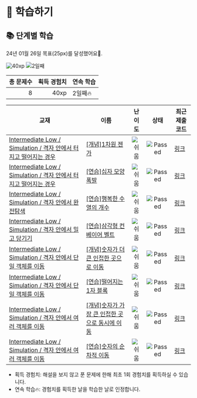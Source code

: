 # 📖 학습하기

## 📚 단계별 학습
24년 01월 26일 목표(25px)를 달성했어요🥳.

![40xp](https://img.shields.io/badge/EXP-40xp-%235cb85c.svg?for-the-badge)
![2일째](https://img.shields.io/badge/연속학습-2일째-%23E34F26.svg?for-the-badge)

|총 문제수|획득 경험치|연속 학습|
|---:|---:|---|
8|40xp|2일째🔥|

|교재|이름|난이도|상태|최근 제출 코드|
|---|---|:---:|:---:|---|
|[Intermediate Low / Simulation / 격자 안에서 터지고 떨어지는 경우](https://www.codetree.ai/missions?missionId=2)|[[개념]1차원 젠가](https://www.codetree.ai/missions/2/problems/jenga-1d)|![쉬움][easy]|![Passed][passed]|[링크](https://github.com/HoreungHoreung/codetree-TILs/blob/main/240126/1%EC%B0%A8%EC%9B%90%20%EC%A0%A0%EA%B0%80/jenga-1d.py)|
|[Intermediate Low / Simulation / 격자 안에서 터지고 떨어지는 경우](https://www.codetree.ai/missions?missionId=2)|[[연습]십자 모양 폭발](https://www.codetree.ai/missions/2/problems/cross-shape-bomb)|![쉬움][easy]|![Passed][passed]|[링크](https://github.com/HoreungHoreung/codetree-TILs/blob/main/240126/%EC%8B%AD%EC%9E%90%20%EB%AA%A8%EC%96%91%20%ED%8F%AD%EB%B0%9C/cross-shape-bomb.py)|
|[Intermediate Low / Simulation / 격자 안에서 완전탐색](https://www.codetree.ai/missions?missionId=2)|[[연습]행복한 수열의 개수](https://www.codetree.ai/missions/2/problems/number-of-happy-sequence)|![쉬움][easy]|![Passed][passed]|[링크](https://github.com/HoreungHoreung/codetree-TILs/blob/main/240126/%ED%96%89%EB%B3%B5%ED%95%9C%20%EC%88%98%EC%97%B4%EC%9D%98%20%EA%B0%9C%EC%88%98/number-of-happy-sequence.py)|
|[Intermediate Low / Simulation / 격자 안에서 밀고 당기기](https://www.codetree.ai/missions?missionId=2)|[[연습]삼각형 컨베이어 벨트](https://www.codetree.ai/missions/2/problems/conveyor-belt-triangle)|![쉬움][easy]|![Passed][passed]|[링크](https://github.com/HoreungHoreung/codetree-TILs/blob/main/240126/%EC%82%BC%EA%B0%81%ED%98%95%20%EC%BB%A8%EB%B2%A0%EC%9D%B4%EC%96%B4%20%EB%B2%A8%ED%8A%B8/conveyor-belt-triangle.py)|
|[Intermediate Low / Simulation / 격자 안에서 단일 객체를 이동](https://www.codetree.ai/missions?missionId=2)|[[개념]숫자가 더 큰 인접한 곳으로 이동](https://www.codetree.ai/missions/2/problems/move-to-larger-adjacent-cell)|![쉬움][easy]|![Passed][passed]|[링크](https://github.com/HoreungHoreung/codetree-TILs/blob/main/240126/%EC%88%AB%EC%9E%90%EA%B0%80%20%EB%8D%94%20%ED%81%B0%20%EC%9D%B8%EC%A0%91%ED%95%9C%20%EA%B3%B3%EC%9C%BC%EB%A1%9C%20%EC%9D%B4%EB%8F%99/move-to-larger-adjacent-cell.py)|
|[Intermediate Low / Simulation / 격자 안에서 단일 객체를 이동](https://www.codetree.ai/missions?missionId=2)|[[연습]떨어지는 1자 블록](https://www.codetree.ai/missions/2/problems/falling-horizontal-block)|![쉬움][easy]|![Passed][passed]|[링크](https://github.com/HoreungHoreung/codetree-TILs/blob/main/240126/%EB%96%A8%EC%96%B4%EC%A7%80%EB%8A%94%201%EC%9E%90%20%EB%B8%94%EB%A1%9D/falling-horizontal-block.py)|
|[Intermediate Low / Simulation / 격자 안에서 여러 객체를 이동](https://www.codetree.ai/missions?missionId=2)|[[개념]숫자가 가장 큰 인접한 곳으로 동시에 이동](https://www.codetree.ai/missions/2/problems/move-to-max-adjacent-cell-simultaneously)|![쉬움][easy]|![Passed][passed]|[링크](https://github.com/HoreungHoreung/codetree-TILs/blob/main/240126/%EC%88%AB%EC%9E%90%EA%B0%80%20%EA%B0%80%EC%9E%A5%20%ED%81%B0%20%EC%9D%B8%EC%A0%91%ED%95%9C%20%EA%B3%B3%EC%9C%BC%EB%A1%9C%20%EB%8F%99%EC%8B%9C%EC%97%90%20%EC%9D%B4%EB%8F%99/move-to-max-adjacent-cell-simultaneously.py)|
|[Intermediate Low / Simulation / 격자 안에서 여러 객체를 이동](https://www.codetree.ai/missions?missionId=2)|[[연습]숫자의 순차적 이동](https://www.codetree.ai/missions/2/problems/sequential-movement-of-numbers)|![쉬움][easy]|![Passed][passed]|[링크](https://github.com/HoreungHoreung/codetree-TILs/blob/main/240126/%EC%88%AB%EC%9E%90%EC%9D%98%20%EC%88%9C%EC%B0%A8%EC%A0%81%20%EC%9D%B4%EB%8F%99/sequential-movement-of-numbers.py)|


* 획득 경험치: 해설을 보지 않고 푼 문제에 한해 최초 1회 경험치를 획득하실 수 있습니다.
* 연속 학습🔥: 경험치를 획득한 날을 학습한 날로 인정합니다.










[b5]: https://img.shields.io/badge/Bronze_5-%235D3E31.svg
[b4]: https://img.shields.io/badge/Bronze_4-%235D3E31.svg
[b3]: https://img.shields.io/badge/Bronze_3-%235D3E31.svg
[b2]: https://img.shields.io/badge/Bronze_2-%235D3E31.svg
[b1]: https://img.shields.io/badge/Bronze_1-%235D3E31.svg
[s5]: https://img.shields.io/badge/Silver_5-%23394960.svg
[s4]: https://img.shields.io/badge/Silver_4-%23394960.svg
[s3]: https://img.shields.io/badge/Silver_3-%23394960.svg
[s2]: https://img.shields.io/badge/Silver_2-%23394960.svg
[s1]: https://img.shields.io/badge/Silver_1-%23394960.svg
[g5]: https://img.shields.io/badge/Gold_5-%23FFC433.svg
[g4]: https://img.shields.io/badge/Gold_4-%23FFC433.svg
[g3]: https://img.shields.io/badge/Gold_3-%23FFC433.svg
[g2]: https://img.shields.io/badge/Gold_2-%23FFC433.svg
[g1]: https://img.shields.io/badge/Gold_1-%23FFC433.svg
[p5]: https://img.shields.io/badge/Platinum_5-%2376DDD8.svg
[p4]: https://img.shields.io/badge/Platinum_4-%2376DDD8.svg
[p3]: https://img.shields.io/badge/Platinum_3-%2376DDD8.svg
[p2]: https://img.shields.io/badge/Platinum_2-%2376DDD8.svg
[p1]: https://img.shields.io/badge/Platinum_1-%2376DDD8.svg
[passed]: https://img.shields.io/badge/Passed-%23009D27.svg
[failed]: https://img.shields.io/badge/Failed-%23D24D57.svg
[easy]: https://img.shields.io/badge/쉬움-%235cb85c.svg?for-the-badge
[medium]: https://img.shields.io/badge/보통-%23FFC433.svg?for-the-badge
[hard]: https://img.shields.io/badge/어려움-%23D24D57.svg?for-the-badge